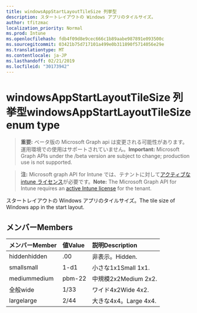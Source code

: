 ```yaml
---
title: windowsAppStartLayoutTileSize 列挙型
description: スタートレイアウトの Windows アプリのタイルサイズ。
author: tfitzmac
localization_priority: Normal
ms.prod: Intune
ms.openlocfilehash: fdb4f09d8e9cec666c1b89aabe987891e093500c
ms.sourcegitcommit: 03421b75d717101a499e0b311890f5714056e29e
ms.translationtype: MT
ms.contentlocale: ja-JP
ms.lasthandoff: 02/21/2019
ms.locfileid: "30173942"
---
```

# <a name="windowsappstartlayouttilesize-enum-type"></a><span data-ttu-id="3c181-103">windowsAppStartLayoutTileSize 列挙型</span><span class="sxs-lookup"><span data-stu-id="3c181-103">windowsAppStartLayoutTileSize enum type</span></span>

> <span data-ttu-id="3c181-104">**重要:** ベータ版の Microsoft Graph api は変更される可能性があります。運用環境での使用はサポートされていません。</span><span class="sxs-lookup"><span data-stu-id="3c181-104">**Important:** Microsoft Graph APIs under the /beta version are subject to change; production use is not supported.</span></span>

> <span data-ttu-id="3c181-105">**注:** Microsoft graph API for Intune では、テナントに対して[アクティブな intune ライセンス](https://go.microsoft.com/fwlink/?linkid=839381)が必要です。</span><span class="sxs-lookup"><span data-stu-id="3c181-105">**Note:** The Microsoft Graph API for Intune requires an [active Intune license](https://go.microsoft.com/fwlink/?linkid=839381) for the tenant.</span></span>

<span data-ttu-id="3c181-106">スタートレイアウトの Windows アプリのタイルサイズ。</span><span class="sxs-lookup"><span data-stu-id="3c181-106">The tile size of Windows app in the start layout.</span></span>

## <a name="members"></a><span data-ttu-id="3c181-107">メンバー</span><span class="sxs-lookup"><span data-stu-id="3c181-107">Members</span></span>
|<span data-ttu-id="3c181-108">メンバー</span><span class="sxs-lookup"><span data-stu-id="3c181-108">Member</span></span>|<span data-ttu-id="3c181-109">値</span><span class="sxs-lookup"><span data-stu-id="3c181-109">Value</span></span>|<span data-ttu-id="3c181-110">説明</span><span class="sxs-lookup"><span data-stu-id="3c181-110">Description</span></span>|
|:---|:---|:---|
|<span data-ttu-id="3c181-111">hidden</span><span class="sxs-lookup"><span data-stu-id="3c181-111">hidden</span></span>|<span data-ttu-id="3c181-112">.0</span><span class="sxs-lookup"><span data-stu-id="3c181-112">0</span></span>|<span data-ttu-id="3c181-113">非表示。</span><span class="sxs-lookup"><span data-stu-id="3c181-113">Hidden.</span></span>|
|<span data-ttu-id="3c181-114">small</span><span class="sxs-lookup"><span data-stu-id="3c181-114">small</span></span>|<span data-ttu-id="3c181-115">1-d</span><span class="sxs-lookup"><span data-stu-id="3c181-115">1</span></span>|<span data-ttu-id="3c181-116">小さな1x1</span><span class="sxs-lookup"><span data-stu-id="3c181-116">Small 1x1.</span></span>|
|<span data-ttu-id="3c181-117">medium</span><span class="sxs-lookup"><span data-stu-id="3c181-117">medium</span></span>|<span data-ttu-id="3c181-118">pbm-2</span><span class="sxs-lookup"><span data-stu-id="3c181-118">2</span></span>|<span data-ttu-id="3c181-119">中規模2x2</span><span class="sxs-lookup"><span data-stu-id="3c181-119">Medium 2x2.</span></span>|
|<span data-ttu-id="3c181-120">全般</span><span class="sxs-lookup"><span data-stu-id="3c181-120">wide</span></span>|<span data-ttu-id="3c181-121">1/3</span><span class="sxs-lookup"><span data-stu-id="3c181-121">3</span></span>|<span data-ttu-id="3c181-122">ワイド4x2</span><span class="sxs-lookup"><span data-stu-id="3c181-122">Wide 4x2.</span></span>|
|<span data-ttu-id="3c181-123">large</span><span class="sxs-lookup"><span data-stu-id="3c181-123">large</span></span>|<span data-ttu-id="3c181-124">2/4</span><span class="sxs-lookup"><span data-stu-id="3c181-124">4</span></span>|<span data-ttu-id="3c181-125">大きな4x4。</span><span class="sxs-lookup"><span data-stu-id="3c181-125">Large 4x4.</span></span>|




